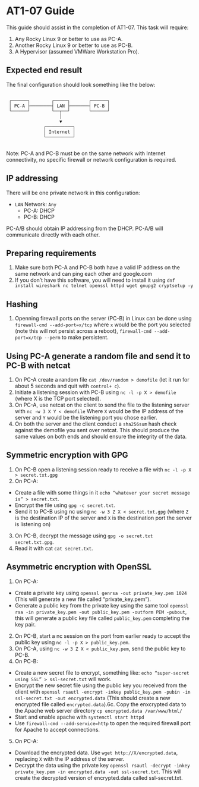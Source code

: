 # AT1-07 Guide
This guide should assist in the completion of AT1-07.
This task will require:
1. Any Rocky Linux 9 or better to use as PC-A.
2. Another Rocky Linux 9 or better to use as PC-B.
3. A Hypervisor (assumed VMWare Workstation Pro).

## Expected end result
The final configuration should look something like the below:
```
                                         
 ┌──────┐        ┌─────┐       ┌──────┐  
 │ PC-A ├────────┤ LAN ├───────┤ PC-B │  
 └──────┘        └──┬──┘       └──────┘  
                    │                    
                    ▼                    
              ┌──────────┐               
              │ Internet │               
              └──────────┘               
                                            
```
Note: PC-A and PC-B must be on the same network with Internet connectivity, no specific firewall or network configuration is required.

## IP addressing
There will be one private network in this configuration:
  * `LAN` Network: `Any`
    * PC-A: DHCP
    * PC-B: DHCP

PC-A/B should obtain IP addressing from the DHCP.
PC-A/B will communicate directly with each other.

## Preparing requirements
1.	Make sure both PC-A and PC-B both have a valid IP address on the same network and can ping each other and google.com
2.	If you don’t have this software, you will need to install it using `dnf install wireshark nc telnet openssl httpd wget gnupg2 cryptsetup -y`

## Hashing
1. Openning firewall ports on the server (PC-B) in Linux can be done using `firewall-cmd --add-port=x/tcp` where `x` would be the port you selected (note this will not persist across a reboot), `firewall-cmd --add-port=x/tcp --perm` to make persistent.

## Using PC-A generate a random file and send it to PC-B with netcat
1.	On PC-A create a random file `cat /dev/random > demofile` (let it run for about 5 seconds and quit with `control+ c`).
2.	Initiate a listening session with PC-B using `nc -l -p X > demofile` (where X is the TCP port selected).
3.	On PC-A, use netcat on the client to send the file to the listening server with `nc -w 3 X Y < demofile` Where `X` would be the IP address of the server and `Y` would be the listening port you chose earlier.
4.	On both the server and the client conduct a `sha256sum` hash check against the demofile you sent over netcat. This should produce the same values on both ends and should ensure the integrity of the data.

## Symmetric encryption with GPG
1.	On PC-B open a listening session ready to receive a file with `nc -l -p X > secret.txt.gpg`
2.	On PC-A:
   * Create a file with some things in it `echo “whatever your secret message is” > secret.txt`.
   * Encrypt the file using `gpg -c secret.txt`.
   * Send it to PC-B using nc using `nc -w 3 Z X < secret.txt.gpg` (where `Z` is the destination IP of the server and `X` is the destination port the server is listening on)
3.	On PC-B, decrypt the message using `gpg -o secret.txt secret.txt.gpg`.
4.  Read it with cat `cat secret.txt`.

## Asymmetric encryption with OpenSSL
1.	On PC-A:
   *  Create a private key using `openssl genrsa -out private_key.pem 1024` (This will generate a new file called “private_key.pem”).
   *  Generate a public key from the private key using the same tool `openssl rsa -in private_key.pem -out public_key.pem -outform PEM -pubout`, this will generate a public key file called `public_key.pem` completing the key pair.
2.	On PC-B, start a nc session on the port from earlier ready to accept the public key using `nc -l -p X > public_key.pem`.
3.	On PC-A, using `nc -w 3 Z X < public_key.pem`, send the public key to PC-B.
4.	On PC-B:
  * Create a new secret file to encrypt, something like: `echo “super-secret using SSL” > ssl-secret.txt` will work.
  * Encrypt the new secret file using the public key you received from the client with `openssl rsautl -encrypt -inkey public_key.pem -pubin -in ssl-secret.txt -out encrypted.data` (This should create a new encrypted file called `encrypted.data`).6c.	Copy the enxcrypted data to the Apache web server directory `cp encrypted.data /var/www/html/`
  * Start and enable apache with `systemctl start httpd`
  * Use `firewall-cmd --add-service=http` to open the required firewall port for Apache to accept connections.
5.	On PC-A:
  *  Download the encrypted data. Use `wget http://X/encrypted.data`, replacing `X` with the IP address of the server.
  *  Decrypt the data using the private key `openssl rsautl -decrypt -inkey private_key.pem -in encrypted.data -out ssl-secret.txt`. This will create the decrypted version of encrypted.data called ssl-secret.txt.
